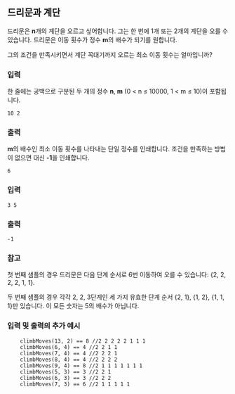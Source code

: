 ## 드리문과 계단

드리문은 **n**개의 계단을 오르고 싶어합니다. 그는 한 번에 1개 또는 2개의 계단을 오를 수 있습니다. 드리문은 이동 횟수가 정수 **m**의 배수가 되기를 원합니다.

그의 조건을 만족시키면서 계단 꼭대기까지 오르는 최소 이동 횟수는 얼마입니까?

### 입력
한 줄에는 공백으로 구분된 두 개의 정수 **n**, **m** (0 < n ≤ 10000, 1 < m ≤ 10)이 포함됩니다.
```
10 2
```

### 출력
**m**의 배수인 최소 이동 횟수를 나타내는 단일 정수를 인쇄합니다. 조건을 만족하는 방법이 없으면 대신 **-1**을 인쇄합니다.
```
6
```

### 입력
```
3 5
```

### 출력
```
-1
```

### 참고
첫 번째 샘플의 경우 드리문은 다음 단계 순서로 6번 이동하여 오를 수 있습니다: {2, 2, 2, 2, 1, 1}.

두 번째 샘플의 경우 각각 2, 2, 3단계인 세 가지 유효한 단계 순서 {2, 1}, {1, 2}, {1, 1, 1}만 있습니다. 이 모든 숫자는 5의 배수가 아닙니다.

### 입력 및 출력의 추가 예시
```    
    climbMoves(13, 2) == 8 //2 2 2 2 2 1 1 1    
    climbMoves(6, 4) == 4 //2 2 1 1
    climbMoves(7, 4) == 4 //2 2 2 1 
    climbMoves(8, 4) == 4 //2 2 2 2 
    climbMoves(9, 4) == 8 //2 1 1 1 1 1 1 1
    climbMoves(5, 3) == 3 //2 2 1
    climbMoves(6, 3) == 3 //2 2 2
    climbMoves(7, 3) == 6 //2 1 1 1 1 1
```